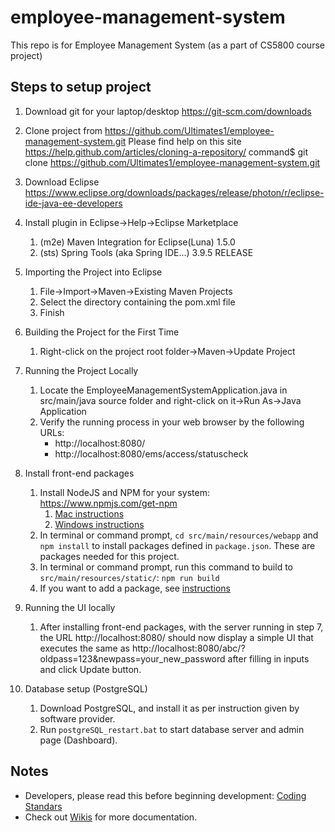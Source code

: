 # employee-management-system
This repo is for Employee Management System (as a part of CS5800 course project)

## Steps to setup project

1. Download git for your laptop/desktop
https://git-scm.com/downloads

2. Clone project from https://github.com/Ultimates1/employee-management-system.git
Please find help on this site https://help.github.com/articles/cloning-a-repository/
command$ git clone https://github.com/Ultimates1/employee-management-system.git

3. Download Eclipse
https://www.eclipse.org/downloads/packages/release/photon/r/eclipse-ide-java-ee-developers

4. Install plugin in Eclipse->Help->Eclipse Marketplace
	1. (m2e) Maven Integration for Eclipse(Luna) 1.5.0
	2. (sts) Spring Tools (aka Spring IDE...) 3.9.5 RELEASE

5. Importing the Project into Eclipse
	1. File->Import->Maven->Existing Maven Projects
	2. Select the directory containing the pom.xml file
	3. Finish

6. Building the Project for the First Time
	1. Right-click on the project root folder->Maven->Update Project

7. Running the Project Locally
	1. Locate the EmployeeManagementSystemApplication.java in src/main/java source folder and right-click on it->Run As->Java Application
	2. Verify the running process in your web browser by the following URLs:
    	- http://localhost:8080/
		- http://localhost:8080/ems/access/statuscheck

8. Install front-end packages
	1. Install NodeJS and NPM for your system: https://www.npmjs.com/get-npm
		1. [Mac instructions](https://blog.teamtreehouse.com/install-node-js-npm-mac)
		2. [Windows instructions](https://blog.teamtreehouse.com/install-node-js-npm-windows)
	2. In terminal or command prompt, `cd src/main/resources/webapp` and `npm install` to install packages defined in `package.json`. These are packages needed for this project.
	3. In terminal or command prompt, run this command to build to `src/main/resources/static/`: `npm run build`
	4. If you want to add a package, see [instructions](https://docs.npmjs.com/cli/install)

9. Running the UI locally
	1. After installing front-end packages, with the server running in step 7, the URL http://localhost:8080/ should now display a simple UI that executes the same as  http://localhost:8080/abc/?oldpass=123&newpass=your_new_password after filling in inputs and click Update button.
	
10. Database setup (PostgreSQL)
	1. Download PostgreSQL, and install it as per instruction given by software provider.
	2. Run `postgreSQL_restart.bat` to start database server and admin page (Dashboard).

## Notes

- Developers, please read this before beginning development: [Coding Standars](https://github.com/Ultimates1/employee-management-system/wiki/Coding-Standards)
- Check out [Wikis](https://github.com/Ultimates1/employee-management-system/wiki) for more documentation.
